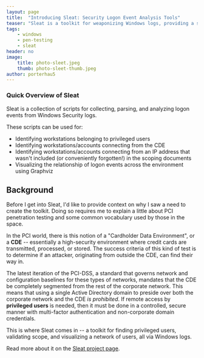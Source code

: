 ```yaml
---
layout: page
title:  "Introducing Sleat: Security Logon Event Analysis Tools"
teaser: "Sleat is a toolkit for weaponizing Windows logs, providing a suite of scripts for collecting, parsing, and analyzing Logon Events to perform scope validation, identify exploitation targets for pivoting attacks, visualize network logons, and more."
tags:
    - windows
    - pen-testing
    - sleat
header: no
image:
    title: photo-sleet.jpeg
    thumb: photo-sleet-thumb.jpeg
author: porterhau5
---
```

### Quick Overview of Sleat
Sleat is a collection of scripts for collecting, parsing, and analyzing logon events from Windows Security logs.

These scripts can be used for:

- Identifying workstations belonging to privileged users
- Identifying workstations/accounts connecting from the CDE
- Identifying workstations/accounts connecting from an IP address that wasn't included (or conveniently forgotten!) in the scoping documents
- Visualizing the relationship of logon events across the environment using Graphviz

## Background
Before I get into Sleat, I'd like to provide context on why I saw a need to create the toolkit. Doing so requires me to explain a little about PCI penetration testing and some common vocabulary used by those in the space.

In the PCI world, there is this notion of a "Cardholder Data Environment", or a **CDE** -- essentially a high-security environment where credit cards are transmitted, processed, or stored. The success criteria of this kind of test is to determine if an attacker, originating from outside the CDE, can find their way in.

The latest iteration of the PCI-DSS, a standard that governs network and configuration baselines for these types of networks, mandates that the CDE be completely segmented from the rest of the corporate network. This means that using a single Active Directory domain to preside over both the corporate network and the CDE *is prohibited*. If remote access by **privileged users** is needed, then it must be done in a controlled, secure manner with multi-factor authentication and non-corporate domain credentials.

This is where Sleat comes in -- a toolkit for finding privileged users, validating scope, and visualizing a network of users, all via Windows logs.

Read more about it on the [Sleat project page](/projects/sleat/).
